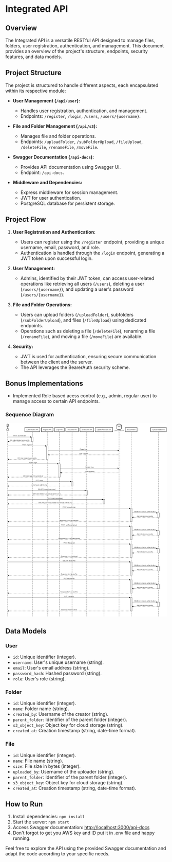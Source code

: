 # Integrated API

## Overview

The Integrated API is a versatile RESTful API designed to manage files, folders, user registration, authentication, and management. This document provides an overview of the project's structure, endpoints, security features, and data models.

## Project Structure

The project is structured to handle different aspects, each encapsulated within its respective module:

- **User Management (`/api/user`):**
  - Handles user registration, authentication, and management.
  - Endpoints: `/register`, `/login`, `/users`, `/users/{username}`.

- **File and Folder Management (`/api/s3`):**
  - Manages file and folder operations.
  - Endpoints: `/uploadFolder`, `/subFolderUpload`, `/fileUpload`, `/deleteFile`, `/renameFile`, `/moveFile`.

- **Swagger Documentation (`/api-docs`):**
  - Provides API documentation using Swagger UI.
  - Endpoint: `/api-docs`.

- **Middleware and Dependencies:**
  - Express middleware for session management.
  - JWT for user authentication.
  - PostgreSQL database for persistent storage.

## Project Flow

1. **User Registration and Authentication:**
   - Users can register using the `/register` endpoint, providing a unique username, email, password, and role.
   - Authentication is handled through the `/login` endpoint, generating a JWT token upon successful login.

2. **User Management:**
   - Admins, identified by their JWT token, can access user-related operations like retrieving all users (`/users`), deleting a user (`/users/{username}`), and updating a user's password (`/users/{username}`).

3. **File and Folder Operations:**
   - Users can upload folders (`/uploadFolder`), subfolders (`/subFolderUpload`), and files (`/fileUpload`) using dedicated endpoints.
   - Operations such as deleting a file (`/deleteFile`), renaming a file (`/renameFile`), and moving a file (`/moveFile`) are available.

4. **Security:**
   - JWT is used for authentication, ensuring secure communication between the client and the server.
   - The API leverages the BearerAuth security scheme.

## Bonus Implementations
   - Implemented Role based acess control (e.g., admin, regular user) to manage access to certain API endpoints.

### Sequence Diagram

![Sequence Diagram](sequencediagram.png)


## Data Models

### User

- `id`: Unique identifier (integer).
- `username`: User's unique username (string).
- `email`: User's email address (string).
- `password_hash`: Hashed password (string).
- `role`: User's role (string).

### Folder

- `id`: Unique identifier (integer).
- `name`: Folder name (string).
- `created_by`: Username of the creator (string).
- `parent_folder`: Identifier of the parent folder (integer).
- `s3_object_key`: Object key for cloud storage (string).
- `created_at`: Creation timestamp (string, date-time format).

### File

- `id`: Unique identifier (integer).
- `name`: File name (string).
- `size`: File size in bytes (integer).
- `uploaded_by`: Username of the uploader (string).
- `parent_folder`: Identifier of the parent folder (integer).
- `s3_object_key`: Object key for cloud storage (string).
- `created_at`: Creation timestamp (string, date-time format).

## How to Run

1. Install dependencies: `npm install`
2. Start the server: `npm start`
3. Access Swagger documentation: [http://localhost:3000/api-docs](http://localhost:3000/api-docs)
4. Don't forgot to get you AWS key and ID put it in .env file and happy running.

Feel free to explore the API using the provided Swagger documentation and adapt the code according to your specific needs.
